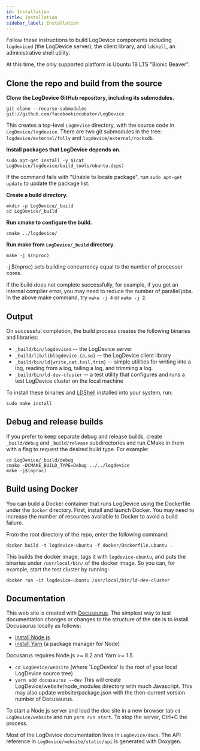 ```yaml
---
id: Installation
title: Installation
sidebar_label: Installation
---
```

Follow these instructions to build LogDevice components including `logdeviced` (the LogDevice server), the client library, and `ldshell`, an administrative shell utility.

At this time, the only supported platform is Ubuntu 18 LTS "Bionic Beaver".

## Clone the repo and build from the source

**Clone the LogDevice GitHub repository, including its submodules.**

```shell
git clone --recurse-submodules git://github.com/facebookincubator/LogDevice
```

This creates a top-level `LogDevice` directory, with the source code in `LogDevice/logdevice`. There are two git submodules in the tree: `logdevice/external/folly` and `logdevice/external/rocksdb`.

**Install packages that LogDevice depends on.**

```shell
sudo apt-get install -y $(cat LogDevice/logdevice/build_tools/ubuntu.deps)
```

If the command fails with "Unable to locate package", run `sudo apt-get update` to update the package list.

**Create a build directory.**

```shell
mkdir -p LogDevice/_build
cd LogDevice/_build
```

**Run cmake to configure the build.**

```shell
cmake ../logdevice/
```

**Run make from `LogDevice/_build` directory.**

```shell
make -j $(nproc)
```

-j $(nproc) sets building concurrency equal to the number of processor cores.

If the build does not complete successfully, for example, if you get an internal compiler error,
you may need to reduce the number of parallel jobs. In the above make command, try `make -j 4` or `make -j 2`.

## Output

On successful completion, the build process creates the following binaries and libraries:

* `_build/bin/logdeviced` -- the LogDevice server
* `_build/lib/liblogdevice.{a,so}` -- the LogDevice client library
* `_build/bin/ld{write,cat,tail,trim}` -- simple utilities for writing into a log, reading from a log, tailing a log, and trimming a log.
* `_build/bin/ld-dev-cluster` -- a test utility that configures and runs a test LogDevice cluster on the local machine

To install these binaries and [LDShell](ldshell.md) installed into your system, run:

```shell
sudo make install
```

## Debug and release builds

If you prefer to keep separate debug and release builds, create `_build/debug` and `_build/release` subdirectories and run CMake in them with a flag to request the desired build type. For example:

```shell
cd LogDevice/_build/debug
cmake -DCMAKE_BUILD_TYPE=Debug ../../logdevice
make -j$(nproc)
```

## Build using Docker

You can build a Docker container that runs LogDevice using the Dockerfile under the `docker` directory. First, install and launch Docker. You may need to increase the number of resources available to Docker to avoid a build failure.

From the root directory of the repo, enter the following command:

```shell
docker build -t logdevice-ubuntu -f docker/Dockerfile.ubuntu .
```

This builds the docker image, tags it with `logdevice-ubuntu`, and puts the binaries under `/usr/local/bin/` of the docker image. So you can, for example, start the test cluster by running:

```shell
docker run -it logdevice-ubuntu /usr/local/bin/ld-dev-cluster
```

## Documentation

This web site is created with [Docusaurus](https://docusaurus.io/).
The simplest way to test documentation changes or changes to the structure
of the site is to install Docusaurus locally as follows:

* [install Node.js](https://nodejs.org/en/download/)
* [install Yarn](https://yarnpkg.com/en/docs/install) (a package manager
for Node)

Docusarus requires Node.js >= 8.2 and Yarn >= 1.5.

* `cd LogDevice/website` (where 'LogDevice' is the root of your local LogDevice
source tree)
* `yarn add docusaurus --dev` This will create LogDevice/website/node_modules
directory with much Javascript. This may also update website/package.json with
the then-current version number of Docusaurus.

To start a Node.js server and load the doc site in a new browser tab
`cd LogDevice/website` and run `yarn run start`. To stop the server,
Ctrl+C the process.

Most of the LogDevice documentation lives in `LogDevice/docs`. The API reference
in `LogDevice/website/static/api` is generated with Doxygen.
